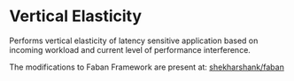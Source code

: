 # Vertical Elasticity

Performs vertical elasticity of latency sensitive application based on incoming workload and current level of performance interference.

The modifications to Faban Framework are present at: 
[shekharshank/faban](https://github.com/shekharshank/faban)
